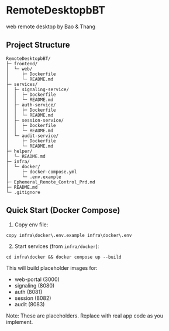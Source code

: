# RemoteDesktopbBT

web remote desktop by Bao &amp; Thang

## Project Structure

```
RemoteDesktopbBT/
├─ frontend/
│  └─ web/
│     ├─ Dockerfile
│     └─ README.md
├─ services/
│  ├─ signaling-service/
│  │  ├─ Dockerfile
│  │  └─ README.md
│  ├─ auth-service/
│  │  ├─ Dockerfile
│  │  └─ README.md
│  ├─ session-service/
│  │  ├─ Dockerfile
│  │  └─ README.md
│  └─ audit-service/
│     ├─ Dockerfile
│     └─ README.md
├─ helper/
│  └─ README.md
├─ infra/
│  └─ docker/
│     ├─ docker-compose.yml
│     └─ .env.example
├─ Ephemeral_Remote_Control_Prd.md
├─ README.md
└─ .gitignore
```

## Quick Start (Docker Compose)

1. Copy env file:

```
copy infra\docker\.env.example infra\docker\.env
```

2. Start services (from `infra/docker`):

```
cd infra\docker && docker compose up --build
```

This will build placeholder images for:

- web-portal (3000)
- signaling (8080)
- auth (8081)
- session (8082)
- audit (8083)

Note: These are placeholders. Replace with real app code as you implement.
